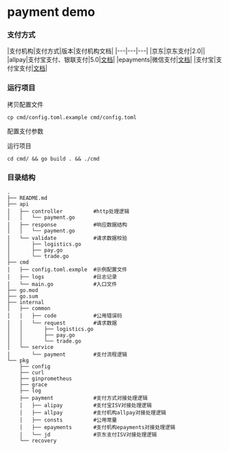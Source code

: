 # payment demo

### 支付方式
|支付机构|支付方式|版本|支付机构文档|
|---|---|---|
|京东|京东支付|2.0||
|allpay|支付宝支付、银联支付|5.0|[文档](https://git.allpayx.com/OpenAPI/common/src/master/AllPay_Integration_Specification_CH.md)|
|epayments|微信支付|[文档](https://www.kiwifast.com/doc/)|
|支付宝|支付宝支付|[文档](https://global.alipay.com/docs/ac/global/create_forex_trade)|


### 运行项目

拷贝配置文件
```
cp cmd/config.toml.example cmd/config.toml
```
配置支付参数 

运行项目
```
cd cmd/ && go build . && ./cmd
```

### 目录结构
```
.
├── README.md
├── api
│   ├── controller          #http处理逻辑
│   │   └── payment.go
│   ├── response            #响应数据结构
│   │   └── payment.go
│   └── validate            #请求数据校验
│       ├── logistics.go
│       ├── pay.go
│       └── trade.go
├── cmd
│   ├── config.toml.exmple  #示例配置文件
│   ├── logs                #日志记录
│   └── main.go             #入口文件
├── go.mod
├── go.sum
├── internal
│   ├── common
│   │   ├── code            #公用错误码
│   │   └── request         #请求数据
│   │       ├── logistics.go
│   │       ├── pay.go
│   │       └── trade.go
│   └── service
│       └── payment         #支付流程逻辑
└── pkg
    ├── config              
    ├── curl
    ├── ginprometheus
    ├── grace
    ├── log
    ├── payment             #支付方式对接处理逻辑
    │   ├── alipay          #支付宝ISV对接处理逻辑
    │   ├── allpay          #支付机构allpay对接处理逻辑
    │   ├── consts          #公用常量
    │   ├── epayments       #支付机构epayments对接处理逻辑
    │   └── jd              #京东支付ISV对接处理逻辑
    └── recovery
```